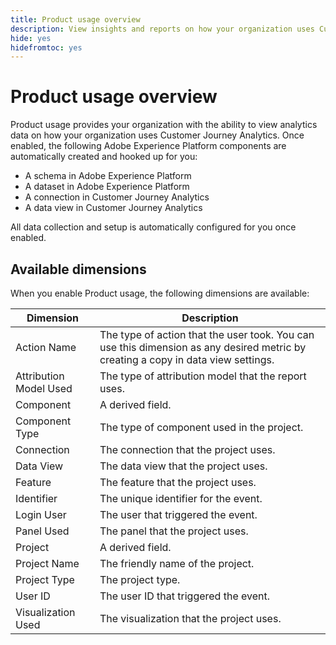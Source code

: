 ```yaml
---
title: Product usage overview
description: View insights and reports on how your organization uses Customer Journey Analytics.
hide: yes
hidefromtoc: yes
---
```

# Product usage overview

Product usage provides your organization with the ability to view analytics data on how your organization uses Customer Journey Analytics. Once enabled, the following Adobe Experience Platform components are automatically created and hooked up for you:

* A schema in Adobe Experience Platform
* A dataset in Adobe Experience Platform
* A connection in Customer Journey Analytics
* A data view in Customer Journey Analytics

All data collection and setup is automatically configured for you once enabled.

## Available dimensions

When you enable Product usage, the following dimensions are available:

| Dimension | Description |
| --- | --- |
| Action Name | The type of action that the user took. You can use this dimension as any desired metric by creating a copy in data view settings. |
| Attribution Model Used | The type of attribution model that the report uses. |
| Component | A derived field. |
| Component Type | The type of component used in the project. |
| Connection | The connection that the project uses. |
| Data View | The data view that the project uses. |
| Feature | The feature that the project uses. |
| Identifier | The unique identifier for the event. |
| Login User | The user that triggered the event. |
| Panel Used | The panel that the project uses. |
| Project | A derived field. |
| Project Name | The friendly name of the project. |
| Project Type | The project type. |
| User ID | The user ID that triggered the event. |
| Visualization Used | The visualization that the project uses. |
